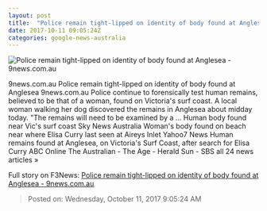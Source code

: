 ```yaml
---
layout: post
title:  "Police remain tight-lipped on identity of body found at Anglesea - 9news.com.au"
date: 2017-10-11 09:05:24Z
categories: google-news-australia
---
```


![Police remain tight-lipped on identity of body found at Anglesea - 9news.com.au](https://cf-images.ap-southeast-2.prod.boltdns.net/v1/static/664969388001/11a9e05c-39c9-4143-a1e6-f4880b3f67a2/1e7ef497-4b43-4ac1-ac6a-daf1b5f6c13a/640x360/match/image.jpg)

9news.com.au Police remain tight-lipped on identity of body found at Anglesea 9news.com.au Police continue to forensically test human remains, believed to be that of a woman, found on Victoria's surf coast. A local woman walking her dog discovered the remains in Anglesea about midday today. "The remains will need to be examined by a ... Human body found near Vic's surf coast Sky News Australia Woman's body found on beach near where Elisa Curry last seen at Aireys Inlet Yahoo7 News Human remains found at Anglesea, on Victoria's Surf Coast, after search for Elisa Curry ABC Online The Australian - The Age - Herald Sun - SBS all 24 news articles »


Full story on F3News: [Police remain tight-lipped on identity of body found at Anglesea - 9news.com.au](http://www.f3nws.com/n/DRRuc)

> Posted on: Wednesday, October 11, 2017 9:05:24 AM
